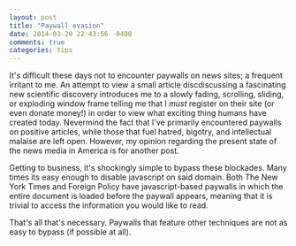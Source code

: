 ```yaml
---
layout: post
title: "Paywall evasion"
date: 2014-03-20 22:43:56 -0400
comments: true
categories: tips
---
```


It's difficult these days not to encounter paywalls on news sites; a frequent irritant to me. An attempt to view a small article discdiscussing a  fascinating new scientific discovery introduces me to a slowly fading, scrolling, sliding, or exploding window frame telling me that I _must_ register on their site (or even donate money!) in order to view what exciting thing humans have created today. Nevermind the fact that I've primarily encountered paywalls on positive articles, while those that fuel hatred, bigotry, and intellectual malaise are left open. However, my opinion regarding the present state of the news media in America is for another post.

Getting to business, it's shockingly simple to bypass these blockades. Many times its easy enough to disable javascript on said domain. Both The New York Times and Foreign Policy have javascript-based paywalls in which the entire document is loaded before the paywall appears, meaning that it is trivial to access the information you would like to read.

That's all that's necessary. Paywalls that feature other techniques are not as easy to bypass (if possible at all).
